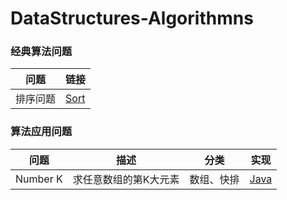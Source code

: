 # DataStructures-Algorithmns

### 经典算法问题

| 问题  | 链接 |
|---|---|
|  排序问题 | [Sort](https://github.com/patricklin2018/DataStructures-Algorithmns/tree/master/sort) |

### 算法应用问题

| 问题 | 描述 | 分类 | 实现 |
|---|---|---|---|
| Number K  | 求任意数组的第K大元素 | 数组、快排 | [Java](https://github.com/patricklin2018/DataStructures-Algorithmns/tree/master/applied/numberK)| 
